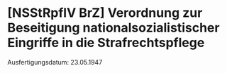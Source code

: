 # [NSStRpflV BrZ] Verordnung zur Beseitigung nationalsozialistischer Eingriffe in die Strafrechtspflege

Ausfertigungsdatum: 23.05.1947

 